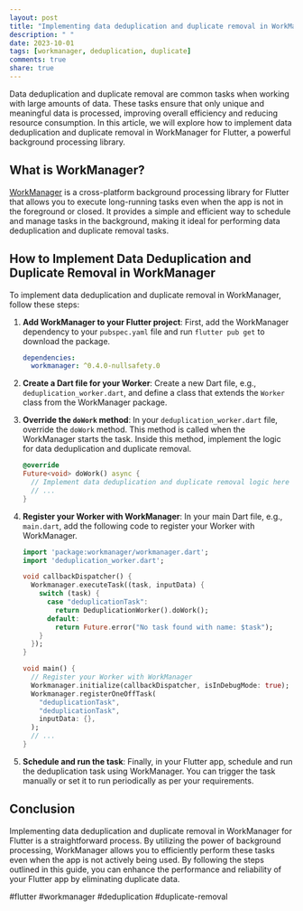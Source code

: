 ```yaml
---
layout: post
title: "Implementing data deduplication and duplicate removal in WorkManager for Flutter"
description: " "
date: 2023-10-01
tags: [workmanager, deduplication, duplicate]
comments: true
share: true
---
```


Data deduplication and duplicate removal are common tasks when working with large amounts of data. These tasks ensure that only unique and meaningful data is processed, improving overall efficiency and reducing resource consumption. In this article, we will explore how to implement data deduplication and duplicate removal in WorkManager for Flutter, a powerful background processing library.

## What is WorkManager?

[WorkManager](https://pub.dev/packages/workmanager) is a cross-platform background processing library for Flutter that allows you to execute long-running tasks even when the app is not in the foreground or closed. It provides a simple and efficient way to schedule and manage tasks in the background, making it ideal for performing data deduplication and duplicate removal tasks.

## How to Implement Data Deduplication and Duplicate Removal in WorkManager

To implement data deduplication and duplicate removal in WorkManager, follow these steps:

1. **Add WorkManager to your Flutter project**: First, add the WorkManager dependency to your `pubspec.yaml` file and run `flutter pub get` to download the package.
   ```yaml
   dependencies:
     workmanager: ^0.4.0-nullsafety.0
   ```

2. **Create a Dart file for your Worker**: Create a new Dart file, e.g., `deduplication_worker.dart`, and define a class that extends the `Worker` class from the WorkManager package.

3. **Override the `doWork` method**: In your `deduplication_worker.dart` file, override the `doWork` method. This method is called when the WorkManager starts the task. Inside this method, implement the logic for data deduplication and duplicate removal.
   ```dart
   @override
   Future<void> doWork() async {
     // Implement data deduplication and duplicate removal logic here
     // ...
   }
   ```

4. **Register your Worker with WorkManager**: In your main Dart file, e.g., `main.dart`, add the following code to register your Worker with WorkManager.
   ```dart
   import 'package:workmanager/workmanager.dart';
   import 'deduplication_worker.dart';
   
   void callbackDispatcher() {
     Workmanager.executeTask((task, inputData) {
       switch (task) {
         case "deduplicationTask":
           return DeduplicationWorker().doWork();
         default:
           return Future.error("No task found with name: $task");
       }
     });
   }

   void main() {
     // Register your Worker with WorkManager
     Workmanager.initialize(callbackDispatcher, isInDebugMode: true);
     Workmanager.registerOneOffTask(
       "deduplicationTask",
       "deduplicationTask",
       inputData: {},
     );
     // ...
   }
   ```

5. **Schedule and run the task**: Finally, in your Flutter app, schedule and run the deduplication task using WorkManager. You can trigger the task manually or set it to run periodically as per your requirements.

## Conclusion

Implementing data deduplication and duplicate removal in WorkManager for Flutter is a straightforward process. By utilizing the power of background processing, WorkManager allows you to efficiently perform these tasks even when the app is not actively being used. By following the steps outlined in this guide, you can enhance the performance and reliability of your Flutter app by eliminating duplicate data.

#flutter #workmanager #deduplication #duplicate-removal